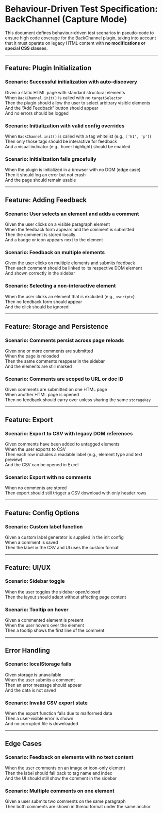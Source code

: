 # Behaviour-Driven Test Specification: BackChannel (Capture Mode)

This document defines behaviour-driven test scenarios in pseudo-code to ensure high code coverage for the BackChannel plugin, taking into account that it must operate on legacy HTML content with **no modifications or special CSS classes**.

---

## Feature: Plugin Initialization

### Scenario: Successful initialization with auto-discovery
Given a static HTML page with standard structural elements  
When `BackChannel.init()` is called with no `targetSelector`  
Then the plugin should allow the user to select arbitrary visible elements  
And the “Add Feedback” button should appear  
And no errors should be logged

### Scenario: Initialization with valid config overrides
When `BackChannel.init()` is called with a tag whitelist (e.g., `['h1', 'p']`)  
Then only those tags should be interactive for feedback  
And a visual indicator (e.g., hover highlight) should be enabled

### Scenario: Initialization fails gracefully
When the plugin is initialized in a browser with no DOM (edge case)  
Then it should log an error but not crash  
And the page should remain usable

---

## Feature: Adding Feedback

### Scenario: User selects an element and adds a comment
Given the user clicks on a visible paragraph element  
When the feedback form appears and the comment is submitted  
Then the comment is stored locally  
And a badge or icon appears next to the element

### Scenario: Feedback on multiple elements
Given the user clicks on multiple elements and submits feedback  
Then each comment should be linked to its respective DOM element  
And shown correctly in the sidebar

### Scenario: Selecting a non-interactive element
When the user clicks an element that is excluded (e.g., `<script>`)  
Then no feedback form should appear  
And the click should be ignored

---

## Feature: Storage and Persistence

### Scenario: Comments persist across page reloads
Given one or more comments are submitted  
When the page is reloaded  
Then the same comments reappear in the sidebar  
And the elements are still marked

### Scenario: Comments are scoped to URL or doc ID
Given comments are submitted on one HTML page  
When another HTML page is opened  
Then no feedback should carry over unless sharing the same `storageKey`

---

## Feature: Export

### Scenario: Export to CSV with legacy DOM references
Given comments have been added to untagged elements  
When the user exports to CSV  
Then each row includes a readable label (e.g., element type and text preview)  
And the CSV can be opened in Excel

### Scenario: Export with no comments
When no comments are stored  
Then export should still trigger a CSV download with only header rows

---

## Feature: Config Options

### Scenario: Custom label function
Given a custom label generator is supplied in the init config  
When a comment is saved  
Then the label in the CSV and UI uses the custom format

---

## Feature: UI/UX

### Scenario: Sidebar toggle
When the user toggles the sidebar open/closed  
Then the layout should adapt without affecting page content

### Scenario: Tooltip on hover
Given a commented element is present  
When the user hovers over the element  
Then a tooltip shows the first line of the comment

---

## Error Handling

### Scenario: localStorage fails
Given storage is unavailable  
When the user submits a comment  
Then an error message should appear  
And the data is not saved

### Scenario: Invalid CSV export state
When the export function fails due to malformed data  
Then a user-visible error is shown  
And no corrupted file is downloaded

---

## Edge Cases

### Scenario: Feedback on elements with no text content
When the user comments on an image or icon-only element  
Then the label should fall back to tag name and index  
And the UI should still show the comment in the sidebar

### Scenario: Multiple comments on one element
Given a user submits two comments on the same paragraph  
Then both comments are shown in thread format under the same anchor


